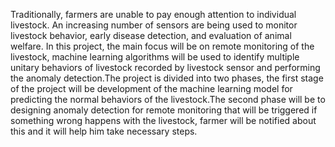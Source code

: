 Traditionally, farmers are unable to pay enough attention to individual livestock. An increasing number of sensors are being used to monitor livestock behavior, early disease detection, and evaluation of animal welfare. In this project, the main focus will be on remote monitoring of the livestock, machine learning algorithms will be used to identify multiple unitary behaviors of livestock recorded by livestock sensor and performing the anomaly detection.The project is divided into two phases, the first stage of the project will be development of the machine learning model for predicting the normal behaviors of the livestock.The second phase will be to designing anomaly detection for remote monitoring that will be triggered if something wrong happens with the livestock, farmer will be notified about this and it will help him take necessary steps.